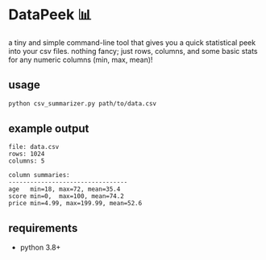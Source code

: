 # DataPeek 📊
a tiny and simple command-line tool that gives you a quick statistical peek into your csv files. nothing fancy; just rows, columns, and some basic stats for any numeric columns (min, max, mean)!

## usage
```bash
python csv_summarizer.py path/to/data.csv
```
## example output
```text
file: data.csv
rows: 1024
columns: 5

column summaries:
---------------------------------
age   min=18, max=72, mean=35.4
score min=0,  max=100, mean=74.2
price min=4.99, max=199.99, mean=52.6
```

## requirements
- python 3.8+   